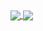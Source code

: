 <!--
**JamesHovious/JamesHovious** is a ✨ _special_ ✨ repository because its `README.md` (this file) appears on your GitHub profile.

Here are some ideas to get you started:

- 🔭 I’m currently working on ...
- 🌱 I’m currently learning ...
- 👯 I’m looking to collaborate on ...
- 🤔 I’m looking for help with ...
- 💬 Ask me about ...
- 📫 How to reach me: ...
- 😄 Pronouns: ...
- ⚡ Fun fact: ...
-->

<a href="https://github.com/JamesHovious">
  <img align="center" src="https://github-readme-stats.vercel.app/api?username=JamesHovious&theme=merko" />
</a>
<a href="https://github.com/JamesHovious">
  <img align="center" src="https://github-readme-stats.vercel.app/api/top-langs/?username=JamesHovious&hide=C,makefile,c%2B%2B&theme=merko" />
</a>
